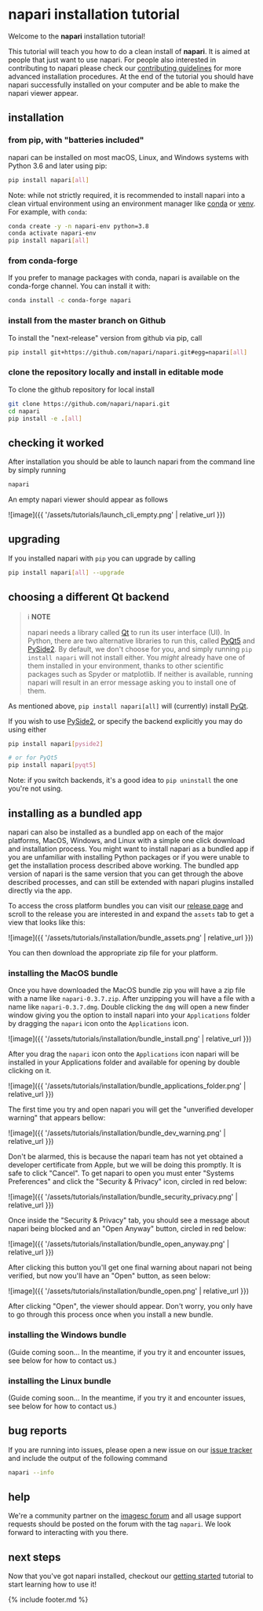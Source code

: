 # napari installation tutorial

Welcome to the **napari** installation tutorial!

This tutorial will teach you how to do a clean install of **napari**.
It is aimed at people that just want to use napari.
For people also interested in contributing to napari
please check our [contributing guidelines](https://github.com/napari/napari/blob/master/docs/developers/CONTRIBUTING.md) for more advanced installation procedures.
At the end of the tutorial you should have napari successfully installed on your computer
and be able to make the napari viewer appear.

## installation

### from pip, with "batteries included"

napari can be installed on most macOS, Linux, and Windows systems with Python 3.6 and later using pip:

```sh
pip install napari[all]
```

Note: while not strictly required, it is recommended to install napari into a clean virtual environment using an environment manager like
[conda](https://docs.conda.io/en/latest/miniconda.html) or
[venv](https://docs.python.org/3/library/venv.html).
For example, with `conda`:

```sh
conda create -y -n napari-env python=3.8
conda activate napari-env
pip install napari[all]
```

### from conda-forge

If you prefer to manage packages with conda, napari is available on the conda-forge channel.
You can install it with:

```sh
conda install -c conda-forge napari
```

### install from the master branch on Github

To install the "next-release" version from github via pip, call

```sh
pip install git+https://github.com/napari/napari.git#egg=napari[all]
```

### clone the repository locally and install in editable mode

To clone the github repository for local install

```sh
git clone https://github.com/napari/napari.git
cd napari
pip install -e .[all]
```

## checking it worked

After installation you should be able to launch napari from the command line by simply running

```sh
napari
```

An empty napari viewer should appear as follows

![image]({{ '/assets/tutorials/launch_cli_empty.png' | relative_url }})

## upgrading

If you installed napari with `pip` you can upgrade by calling

```sh
pip install napari[all] --upgrade
```

## choosing a different Qt backend

> ℹ️ **NOTE**
>
> napari needs a library called [Qt](https://www.qt.io/) to run its user interface (UI).
> In Python, there are two alternative libraries to run this,
> called [PyQt5](https://www.riverbankcomputing.com/software/pyqt/download5) and
> [PySide2](https://doc.qt.io/qtforpython/).
> By default, we don't choose for you, and simply running `pip install napari` will not install either.
> You *might* already have one of them installed in your environment,
> thanks to other scientific packages such as Spyder or matplotlib.
> If neither is available, running napari will result in an error message asking you to install one of them.

As mentioned above, `pip install napari[all]` will (currently) install
[PyQt](https://www.riverbankcomputing.com/software/pyqt/intro).

If you wish to use [PySide2](https://wiki.qt.io/Qt_for_Python),
or specify the backend explicitly you may do using either

```sh
pip install napari[pyside2]

# or for PyQt5
pip install napari[pyqt5]
```

Note: if you switch backends, it's a good idea to `pip uninstall` the one you're not using.

## installing as a bundled app

napari can also be installed as a bundled app on each of the major platforms, MacOS, Windows,
and Linux with a simple one click download and installation process. You might want to install
napari as a bundled app if you are unfamiliar with installing Python packages or if you were
unable to get the installation process described above working. The bundled app version of
napari is the same version that you can get through the above described processes, and can
still be extended with napari plugins installed directly via the app.

To access the cross platform bundles you can visit our [release page](https://github.com/napari/napari/releases)
and scroll to the release you are interested in and expand the `assets` tab to get a view
that looks like this:

![image]({{ '/assets/tutorials/installation/bundle_assets.png' | relative_url }})

You can then download the appropriate zip file for your platform.

### installing the MacOS bundle

Once you have downloaded the MacOS bundle zip you will have a zip file with a name like
`napari-0.3.7.zip`. After unzipping you will have a file with a name like `napari-0.3.7.dmg`.
Double clicking the `dmg` will open a new finder window giving you the option to install
napari into your `Applications` folder by dragging the `napari` icon onto the `Applications` icon.

![image]({{ '/assets/tutorials/installation/bundle_install.png' | relative_url }})

After you drag the `napari` icon onto the `Applications` icon napari will be installed in your
Applications folder and available for opening by double clicking on it.

![image]({{ '/assets/tutorials/installation/bundle_applications_folder.png' | relative_url }})

The first time you try and open napari you will get the "unverified developer warning" that
appears bellow:

![image]({{ '/assets/tutorials/installation/bundle_dev_warning.png' | relative_url }})

Don't be alarmed, this is because the napari team has not yet obtained a developer certificate
from Apple, but we will be doing this promptly. It is safe to click "Cancel". To get napari to
open you must enter "Systems Preferences" and click the "Security & Privacy" icon, circled in
red below:

![image]({{ '/assets/tutorials/installation/bundle_security_privacy.png' | relative_url }})

Once inside the "Security & Privacy" tab, you should see a message about napari being blocked
and an "Open Anyway" button, circled in red below:

![image]({{ '/assets/tutorials/installation/bundle_open_anyway.png' | relative_url }})

After clicking this button you'll get one final warning about napari not being verified, but
now you'll have an "Open" button, as seen below:

![image]({{ '/assets/tutorials/installation/bundle_open.png' | relative_url }})

After clicking "Open", the viewer should appear.
Don't worry, you only have to go through this process once when you install a new bundle.

### installing the Windows bundle

(Guide coming soon...
In the meantime, if you try it and encounter issues, see below for how to contact us.)

### installing the Linux bundle

(Guide coming soon...
In the meantime, if you try it and encounter issues, see below for how to contact us.)

## bug reports

If you are running into issues,
please open a new issue on our [issue tracker](https://github.com/napari/napari/issues)
and include the output of the following command

```sh
napari --info
```

## help

We're a community partner on the [imagesc forum](https://forum.image.sc/tags/napari)
and all usage support requests should be posted on the forum with the tag `napari`.
We look forward to interacting with you there.

## next steps

Now that you've got napari installed,
checkout our [getting started](./getting_started) tutorial to start learning how to use it!

{% include footer.md %}
